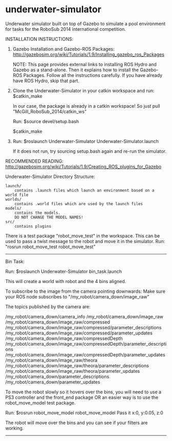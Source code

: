 underwater-simulator
====================

Underwater simulator built on top of Gazebo to simulate a pool environment for tasks for the RoboSub 2014 international competition.

INSTALLATION INSTRUCTIONS:

1. 	Gazebo Installation and Gazebo-ROS Packages: http://gazebosim.org/wiki/Tutorials/1.9/Installing_gazebo_ros_Packages

	NOTE: This page provides external links to installing ROS Hydro and Gazebo as a stand-alone.
		  Then it explains how to install the Gazebo-ROS Packages.
		  Follow all the instructions carefully. If you have already have ROS Hydro, skip that part.

2.	Clone the Underwater-Simulator in your catkin workspace and run: $catkin_make

	In our case, the package is already in a catkin workspace! So just pull "McGill_RoboSub_2014/catkin_ws"
	
	Run: $source devel/setup.bash
	
	$catkin_make

3.	Run: $roslaunch Underwater-Simulator Underwater-Simulator.launch
	
	If it does not run, try sourcing setup.bash again and re-run the simulator.

RECOMMENDED READING: http://gazebosim.org/wiki/Tutorials/1.9/Creating_ROS_plugins_for_Gazebo

Underwater-Simulator Directory Structure:
	
	launch/
		contains .launch files which launch an environment based on a world file
	worlds/
		contains .world files which are used by the launch files
	models/
		contains the models.
		DO NOT CHANGE THE MODEL NAMES! 
	src/
		contains plugins


There is a test package "robot_move_test" in the workspace. This can be used to pass a twist message to the robot and 
move it in the simulator. Run: "rosrun robot_move_test robot_move_test"

-----------------------------------------------------------------

Bin Task:

Run: $roslaunch Underwater-Simulator bin_task.launch

This will create a world with robot and the 4 bins aligned.

To subscribe to the image from the camera pointing downwards:
Make sure your ROS node subscribes to "/my_robot/camera_down/image_raw"

The topics published by the camera are:

/my_robot/camera_down/camera_info
/my_robot/camera_down/image_raw
/my_robot/camera_down/image_raw/compressed
/my_robot/camera_down/image_raw/compressed/parameter_descriptions
/my_robot/camera_down/image_raw/compressed/parameter_updates
/my_robot/camera_down/image_raw/compressedDepth
/my_robot/camera_down/image_raw/compressedDepth/parameter_descriptions
/my_robot/camera_down/image_raw/compressedDepth/parameter_updates
/my_robot/camera_down/image_raw/theora
/my_robot/camera_down/image_raw/theora/parameter_descriptions
/my_robot/camera_down/image_raw/theora/parameter_updates
/my_robot/camera_down/parameter_descriptions
/my_robot/camera_down/parameter_updates


To move the robot slowly so it hovers over the bins, you will need to use
a PS3 controller and the front_end package OR an easier way is to use
the robot_move_model test package. 

Run: $rosrun robot_move_model robot_move_model
Pass it x:0, y:0.05, z:0

The robot will move over the bins and you can see if your filters are working.

-----------------------------------------------------------------
